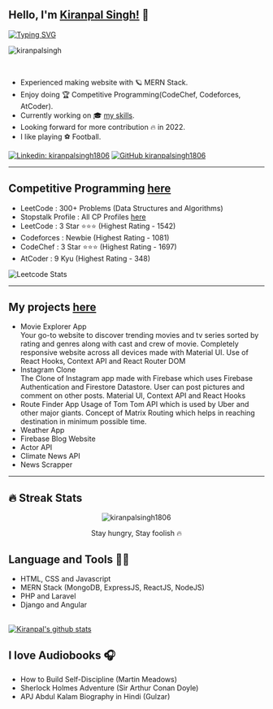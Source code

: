## Hello, I'm [Kiranpal Singh!](https://google.com) 👋

[![Typing SVG](https://readme-typing-svg.herokuapp.com?size=25&color=1A9AF7&lines=I'm+Full+Stack+Web+Developer;and+Competitive+Coder)](https://git.io/typing-svg)

<p align="left"> <img src="https://komarev.com/ghpvc/?username=kiranpalsingh1806&label=Views&color=blue&style=plastic" alt="kiranpalsingh" /> </p>
<br/> 

- Experienced making website with 🪐 MERN Stack.
- Enjoy doing 🏆 Competitive Programming(CodeChef, Codeforces, AtCoder).
- Currently working on 🎓 [my skills](https://kiranpalsingh-projects.netlify.app/).
- Looking forward for more contribution 🔥 in 2022.
- I like playing ⚽ Football.

[![Linkedin: kiranpalsingh1806](https://img.shields.io/badge/-kiranpalsingh1806-blue?style=flat-square&logo=Linkedin&logoColor=white&link=https://www.linkedin.com/in/kiranpalsingh1806/)](https://www.linkedin.com/in/kiranpalsingh1806/)
[![GitHub kiranpalsingh1806](https://img.shields.io/github/followers/kiranpalsingh1806?label=follow&style=social)](https://github.com/kiranpalsingh1806)

___  

## Competitive Programming [here](https://www.google.com)
- LeetCode : 300+ Problems (Data Structures and Algorithms)
- Stopstalk Profile : All CP Profiles [here](https://www.stopstalk.com/user/profile/kiranpalsingh1806)
- LeetCode : 3 Star ⭐⭐⭐ (Highest Rating - 1542)
- Codeforces : Newbie (Highest Rating - 1081)
- CodeChef : 3 Star ⭐⭐⭐ (Highest Rating - 1697)
- AtCoder : 9 Kyu (Highest Rating - 348)

![Leetcode Stats](https://leetcode.card.workers.dev/?username=kiranpalsingh1806)

___

## My projects [here](https://kiranpalsingh-projects.netlify.app/)
- Movie Explorer App   
Your go-to website to discover trending movies and tv series sorted by rating and genres along with cast and crew of movie. Completely responsive website across all devices made with Material UI. Use of React Hooks, Context API and React Router DOM
- Instagram Clone   
The Clone of Instagram app made with Firebase which uses Firebase Authentication and Firestore Datastore. User can post pictures and comment on other posts. Material UI, Context API and React Hooks 
- Route Finder App
Usage of Tom Tom API which is used by Uber and other major giants. Concept of Matrix Routing which helps in reaching destination in minimum possible time.
- Weather App
- Firebase Blog Website
- Actor API
- Climate News API
- News Scrapper

___ 

## 🔥 Streak Stats

<p align="center">
	<img align="center" src="https://github-readme-streak-stats.herokuapp.com?user=kiranpalsingh1806&theme=tokyonight_duo&hide_border=true" alt="kiranpalsingh1806" />
  <p align="center"> Stay hungry, Stay foolish 🔥 </p>
</p>


## Language and Tools 👨‍💻 
- HTML, CSS and Javascript
- MERN Stack (MongoDB, ExpressJS, ReactJS, NodeJS)
- PHP and Laravel
- Django and Angular

<br/>
<a href="https://github.com/kiranpalsingh1806">
 <img align="center" src="https://github-readme-stats.vercel.app/api?username=kiranpalsingh1806&show_icons=true&theme=light&line_height=27" alt="Kiranpal's github stats"/>
</a>

## I love Audiobooks 🎧
- How to Build Self-Discipline (Martin Meadows)
- Sherlock Holmes Adventure (Sir Arthur Conan Doyle)
- APJ Abdul Kalam Biography in Hindi (Gulzar)
